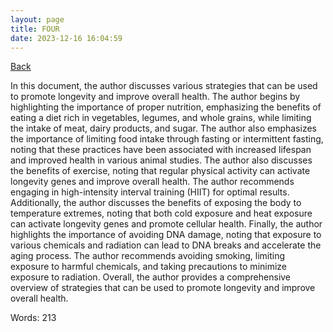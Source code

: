```yaml
---
layout: page
title: FOUR
date: 2023-12-16 16:04:59
---
```


[Back](./)


In this document, the author discusses various strategies that can be used to promote longevity and improve overall health. The author begins by highlighting the importance of proper nutrition, emphasizing the benefits of eating a diet rich in vegetables, legumes, and whole grains, while limiting the intake of meat, dairy products, and sugar. The author also emphasizes the importance of limiting food intake through fasting or intermittent fasting, noting that these practices have been associated with increased lifespan and improved health in various animal studies. The author also discusses the benefits of exercise, noting that regular physical activity can activate longevity genes and improve overall health. The author recommends engaging in high-intensity interval training (HIIT) for optimal results. Additionally, the author discusses the benefits of exposing the body to temperature extremes, noting that both cold exposure and heat exposure can activate longevity genes and promote cellular health. Finally, the author highlights the importance of avoiding DNA damage, noting that exposure to various chemicals and radiation can lead to DNA breaks and accelerate the aging process. The author recommends avoiding smoking, limiting exposure to harmful chemicals, and taking precautions to minimize exposure to radiation. Overall, the author provides a comprehensive overview of strategies that can be used to promote longevity and improve overall health.

Words: 213